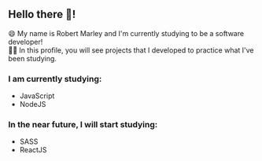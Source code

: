 ## Hello there 👋!

😄 My name is Robert Marley and I'm currently studying to be a software developer!
<br>
👨‍💻 In this profile, you will see projects that I developed to  practice what I've been studying.

### I am currently studying:

* JavaScript
* NodeJS

### In the near future, I will start studying:

* SASS
* ReactJS
